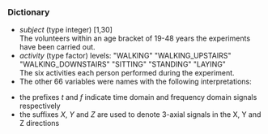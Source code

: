 ### Dictionary
* _subject_ (type integer) [1,30] <br />
The volunteers within an age bracket of 19-48 years the experiments have been carried out.
* _activity_ (type factor) levels: "WALKING" "WALKING_UPSTAIRS" "WALKING_DOWNSTAIRS" "SITTING" "STANDING" "LAYING" <br />
The six activities each person performed during the experiment.
* The other 66 variables were names with the following interpretations:
- the prefixes _t_ and _f_ indicate time domain and frequency domain signals respectively <br />
- the suffixes _X_, _Y_ and _Z_ are used to denote 3-axial signals in the X, Y and Z directions <br />
